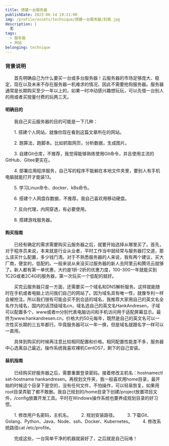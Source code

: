 ```yaml
---
title: 搭建一台服务器
publishDate: 2023-06-14 19:21:00
img: /profile/assets/technique/搭建一台服务器/封面.jpg
description: |
  无
tags:
  - 服务器
  - 网站
belonging: technique
---
```


### 背景说明

　　首先明确自己为什么要买一台或多台服务器！云服务器的市场足够庞大、稳定，现在以及未来不存在服务器一机难求的情况，因此不需要抢购服务器。服务器通常是长期购买至少一年以上的，如果一时冲动感兴趣想玩玩，可以先借一台别人的用或者买按量付费的玩两三天。

#### 明确目的

　　我自己买云服务器的目的可能是一下几种：

　　1. 搭建个人网站，就像你现在看到这篇文章所在的网站。

　　2. 跑算法，跑脚本。比如抓取网页，分析数据，生成图片。

　　3. 自建Git仓库，不推荐，我觉得能够熟练使用Git命令，并且使用主流的GitHub、Gitee更实在。

　　4. 部署应用程序服务，自己写的程序不能躺在本地文件夹里，要别人有手机电脑就能打开才能装13。

　　5. 学习Linux命令、docker、k8s命令。

　　6. 搭建个人网盘存数据，不推荐。我自己喜欢用移动硬盘。

　　7. 反向代理，内网穿透，有必要使用。

　　8. 搭建游戏服务器。

#### 购买指南

　　已经有确定的需求需要购买云服务器之后，就要开始选择从哪里买了。首先，对于程序员来说，本来就是行业从业者，平时工作当中就经常与服务器打交道，那么该买什么配置，多少钱门清。对于不熟悉服务器的人来说，我有两个建议，买大厂商，便宜的，低配的。一般来说从来没买过服务器的新人去阿里云和腾讯云就够了。新人都有第一单优惠，大约是1折-2折的优惠力度，100-300一年就能买到1C2G或者2C4G的服务器，第一次玩买一个低配的就好。

　　买完云服务器只是一方面，还需要买一个域名和DNS解析服务。这样就能随时在手机或者电脑上访问我们自己的网站了。因为域名具有唯一性，就像专利一样会被抢注。所以我们很有可能会买不到合适的域名，我推荐大家用自己的英文名全名作为域名，国内的话顶级域名cn，域名选自己的英文名HankAndresen，子域可以配置多个，www或者m分别代表电脑访问和手机访问用于适配屏幕显示。最终为www.hankandresen.cn，价格大约50元每年，既然是自己的英文名可以一次性买长期的三五年都行。毕竟服务器可以一年一换，但是域名就跟名字一样可以一直用。

　　具体到购买的时候再注意比较相同配置和价格。相同配置性能差不多，服务器中心选离自己最近。操作系统我喜欢裸机CentOS7，剩下的自己安装。

#### 装机指南

　　已经购买好服务器之后，需要重置登录密码。接着修改主机名：hostnamectl set-hostname hankandresen。再规划文件夹，我一般喜欢用home目录，最开始的时候这个目录下是空的，没有任何文件，不怕操作，可以轻易恢复。如果用root目录弄脏了都不敢删。我自己规划的/home目录下创建/project放置项目文件，/config放置开发工具。平时在Windows操作系统也要养成规划目录的好习惯。

　　1. 修改用户名密码，主机名。
　　2. 规划安装路径。
　　3. 下载Git、Golang、Python、Java、Node、ssh、Docker、Kubernetes。
　　4. 修改系统路径cat /etc/profile。

　　完成这些，一台简单干净的机器就装好了，之后就是自己玩咯！

